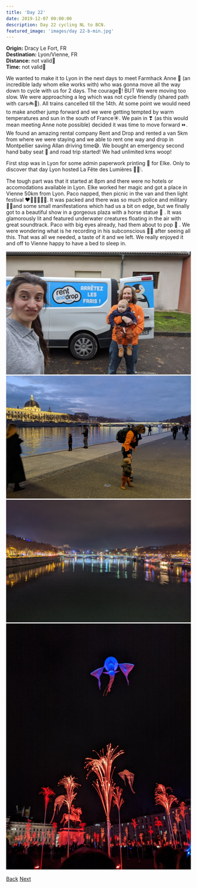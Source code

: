 ```yaml
---
title: 'Day 22'
date: 2019-12-07 00:00:00
description: Day 22 cycling NL to BCN.
featured_image: 'images/day 22-b-min.jpg'
---
```


<b>Origin:</b> Dracy Le Fort, FR <br>
<b>Destination:</b> Lyon/Vienne, FR <br>
<b>Distance:</b> not valid🚐 <br>
<b>Time:</b> not valid🚐 <br>

We wanted to make it to Lyon in the next days to meet Farmhack Anne 💙 (an incredible lady whom elke works with) who was gonna move all the way down to cycle with us for 2 days. The courage🦁! BUT We were moving too slow. We were approaching a leg which was not cycle friendly (shared path with cars🚲🚛). All trains cancelled till the 14th. At some point we would need to make another jump forward and we were getting tempted by warm temperatures and sun in the south of France☀. We pain in ❣ (as this would mean meeting Anne note possible) decided it was time to move forward ⏩. We found an amazing rental company Rent and Drop and rented a van 5km from where we were staying and we able to rent one way and drop in Montpellier saving Allan driving time😅. We bought an emergency second hand baby seat 👶 and road trip started! We had unlimited kms woop!

First stop was in Lyon for some admin paperwork printing 📄 for Elke. Only to discover that day Lyon hosted La Fête des Lumières 💛💡🕯.

The tough part was that it started at 8pm and there were no hotels or accomodations available in Lyon. Elke worked her magic and got a place in Vienne 50km from Lyon. Paco napped, then picnic in the van and then light festival ❤🧡💛💚💙💜. It was packed and there was so much police and military 👮🏻and some small manifestations which had us a bit on edge, but we finally got to a beautiful show in a gorgeous plaza with a horse statue 🐎 . It was glamorously lit and featured underwater creatures floating in the air with great soundtrack. Paco with big eyes already, had them about to pop 👀 . We were wondering what is he recording in his subconscious 🤔🧠 after seeing all this. That was all we needed, a taste of it and we left. We really enjoyed it and off to Vienne happy to have a bed to sleep in.

<div class="gallery" data-columns="2">
	<img src="/images/day 22-a-min.jpg">
	<img src="/images/day 22-b-min.jpg">
	<img src="/images/day 22-c-min.jpg">
	<img src="/images/day 22-d-min.jpg">
</div>

<a href="https://allanpcampbell.github.io/blog/day-20-21" class="button button--large">Back</a>
<a href="https://allanpcampbell.github.io/blog/day-23" class="button button--large">Next</a>

